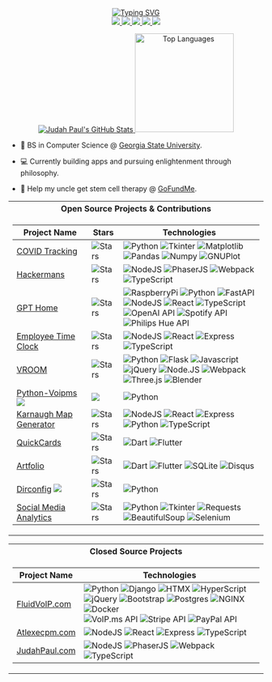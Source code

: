 <p align="center">
<a href="https://github.com/judahpaul16">
    <img src="https://readme-typing-svg.demolab.com?font=Georgia&size=18&duration=2000&pause=100&multiline=true&width=500&height=80&lines=Judah+Paul;Computer Scientist+%7C+Philosopher+%7C+Software+Engineer;More%20%40%20judahpaul.com" alt="Typing SVG" />
</a>
<br/>

<a href="https://judahpaul.com">
    <img src="https://img.shields.io/badge/Website-judahpaul.com-red?style=flat-square">
</a>  
<a href="https://judahpaul.com/resume.pdf">
    <img src="https://img.shields.io/badge/PDF-CV-red?style=flat-square&logo=adobe">
</a>  
<a href="http://www.linkedin.com/in/judahpaul">
    <img src="https://img.shields.io/badge/-Linkedin-blue?style=flat-square&logo=linkedin">
</a>
<a href="mailto:me@judahpaul.com">
    <img src="https://img.shields.io/badge/-Email-red?style=flat-square&logo=gmail&logoColor=white">
</a>
<a href="https://pypi.org/user/judahpaul16/">
    <img src="https://img.shields.io/badge/PyPi-judahpaul16-blue?style=flat-square&logo=pypi&logoColor=white">
</a>

<br/> 

<!-- <a href="https://github.com/judahpaul16">
    <img src="https://github-readme-stats.vercel.app/api?username=judahpaul16&show_icons=true&count_private=true&show_icons=true&hide_border=true&hide_title=true&card_width=300px&hide_rank=true&bg_color=00000000&theme=dracula">
</a> -->
<p align="center">
    <a href="https://github.com/judahpaul16">
        <img src="https://github-stats-alpha.vercel.app/api?username=judahpaul16&cc=2d333b&tc=37BCF6&ic=fff&bc=0000" alt="Judah Paul's GitHub Stats">
    </a>
    <img height="195" src="https://github-readme-stats.vercel.app/api/top-langs/?username=judahpaul16&theme=transparent&hide=jupyter%20notebook,cmake,c%2b%2b&border_color=2d333b&layout=donut" alt="Top Languages">
</p

</p>

* 📖 BS in Computer Science @ [Georgia State University](https://csds.gsu.edu/). 

* 💻 Currently building apps and pursuing enlightenment through philosophy.
  
* 💸 Help my uncle get stem cell therapy @ [GoFundMe](https://gofund.me/11f7b7fd).


<table align="center">
<tr><th>Open Source Projects & Contributions</th></tr>
<tr><td>

| Project Name           | Stars | Technologies |
|------------------------|-------|--------------|
| [COVID Tracking](https://github.com/judahpaul16/covid-tracking) | ![Stars](https://img.shields.io/github/stars/judahpaul16/covid-tracking?style=flat-square&labelColor=black) | ![Python](https://img.shields.io/badge/Python-black?style=flat-square&logo=python) ![Tkinter](https://img.shields.io/badge/Tkinter-black?style=flat-square&logo=python) ![Matplotlib](https://img.shields.io/badge/Matplotlib-black?style=flat-square&logo=python) ![Pandas](https://img.shields.io/badge/Pandas-black?style=flat-square&logo=pandas) ![Numpy](https://img.shields.io/badge/Numpy-black?style=flat-square&logo=numpy) ![GNUPlot](https://img.shields.io/badge/GNUPlot-black?style=flat-square&logo=gnu) |
| [Hackermans](https://github.com/judahpaul16/hackermans) | ![Stars](https://img.shields.io/github/stars/judahpaul16/hackermans?style=flat-square&labelColor=black) | ![NodeJS](https://img.shields.io/badge/NodeJS-black?style=flat-square&logo=nodedotjs) ![PhaserJS](https://img.shields.io/badge/PhaserJS-black?style=flat-square&logo=javascript) ![Webpack](https://img.shields.io/badge/Webpack-black?style=flat-square&logo=webpack) ![TypeScript](https://img.shields.io/badge/TypeScript-black?style=flat-square&logo=typescript) |
| [GPT Home](https://github.com/judahpaul16/gpt-home) | ![Stars](https://img.shields.io/github/stars/judahpaul16/gpt-home?style=flat-square&labelColor=black) | ![RaspberryPi](https://img.shields.io/badge/Raspberry%20Pi-black?style=flat-square&logo=raspberrypi) ![Python](https://img.shields.io/badge/Python-black?style=flat-square&logo=python) ![FastAPI](https://img.shields.io/badge/FastAPI-black?style=flat-square&logo=fastapi) ![NodeJS](https://img.shields.io/badge/NodeJS-black?style=flat-square&logo=nodedotjs) ![React](https://img.shields.io/badge/React-black?style=flat-square&logo=react) ![TypeScript](https://img.shields.io/badge/TypeScript-black?style=flat-square&logo=typescript) <br> ![OpenAI API](https://img.shields.io/badge/OpenAI%20API-black?style=flat-square&logo=openai) ![Spotify API](https://img.shields.io/badge/Spotify%20API-black?style=flat-square&logo=spotify) ![Philips Hue API](https://img.shields.io/badge/Philips%20Hue%20API-black?style=flat-square&logo=philipshue) |
| [Employee Time Clock](https://github.com/judahpaul16/employee-time-clock) | ![Stars](https://img.shields.io/github/stars/judahpaul16/employee-time-clock?style=flat-square&labelColor=black) | ![NodeJS](https://img.shields.io/badge/NodeJS-black?style=flat-square&logo=nodedotjs) ![React](https://img.shields.io/badge/React-black?style=flat-square&logo=react) ![Express](https://img.shields.io/badge/Express-black?style=flat-square&logo=express) ![TypeScript](https://img.shields.io/badge/TypeScript-black?style=flat-square&logo=typescript) |
| [VROOM](https://github.com/GSU-Web-Programming-2023/vroom) | ![Stars](https://img.shields.io/github/stars/GSU-Web-Programming-2023/vroom?style=flat-square&labelColor=black) | ![Python](https://img.shields.io/badge/Python-black?style=flat-square&logo=python) ![Flask](https://img.shields.io/badge/Flask-black?style=flat-square&logo=flask) ![Javascript](https://img.shields.io/badge/Javascript-black?style=flat-square&logo=javascript) ![jQuery](https://img.shields.io/badge/jQuery-black?style=flat-square&logo=jquery) ![Node.JS](https://img.shields.io/badge/NodeJS-black?style=flat-square&logo=nodedotjs) ![Webpack](https://img.shields.io/badge/Webpack-black?style=flat-square&logo=webpack) <br> ![Three.js](https://img.shields.io/badge/Three.js-black?style=flat-square&logo=three.js) ![Blender](https://img.shields.io/badge/Blender-black?style=flat-square&logo=blender) |
| [Python-Voipms](https://github.com/4doom4/python-voipms)  <a href="https://pypi.org/project/voipms/"><img src="https://img.shields.io/badge/PyPi-gray?style=flat-round&logo=pypi&logoColor=white"></a> | <a href="https://github.com/4doom4/python-voipms/pull/12"><img src="https://img.shields.io/badge/Contribution-black?style=flat-square&labelColor=black"></a> | ![Python](https://img.shields.io/badge/Python-black?style=flat-square&logo=python) |
| [Karnaugh Map Generator](https://github.com/judahpaul16/kmaps/) | ![Stars](https://img.shields.io/github/stars/judahpaul16/kmaps?style=flat-square&labelColor=black) | ![NodeJS](https://img.shields.io/badge/NodeJS-black?style=flat-square&logo=nodedotjs) ![React](https://img.shields.io/badge/React-black?style=flat-square&logo=react) ![Express](https://img.shields.io/badge/Express-black?style=flat-square&logo=express) ![Python](https://img.shields.io/badge/Python-black?style=flat-square&logo=python) ![TypeScript](https://img.shields.io/badge/TypeScript-black?style=flat-square&logo=typescript) |
| [QuickCards](https://github.com/mad-project-quick-cards/quickcards) | ![Stars](https://img.shields.io/github/stars/mad-project-quick-cards/quickcards?style=flat-square&labelColor=black) | ![Dart](https://img.shields.io/badge/Dart-black?style=flat-square&logo=dart) ![Flutter](https://img.shields.io/badge/Flutter-black?style=flat-square&logo=flutter) |
| [Artfolio](https://github.com/judahpaul16/artfolio) | ![Stars](https://img.shields.io/github/stars/judahpaul16/artfolio?style=flat-square&labelColor=black) | ![Dart](https://img.shields.io/badge/Dart-black?style=flat-square&logo=dart) ![Flutter](https://img.shields.io/badge/Flutter-black?style=flat-square&logo=flutter) ![SQLite](https://img.shields.io/badge/SQLite-black?style=flat-square&logo=sqlite) ![Disqus](https://img.shields.io/badge/Disqus-black?style=flat-square&logo=disqus) |
| [Dirconfig](https://github.com/judahpaul16/dirconfig) <a href="https://pypi.org/project/dirconfig/"><img src="https://img.shields.io/badge/PyPi-gray?style=flat-round&logo=pypi&logoColor=white"></a> | ![Stars](https://img.shields.io/github/stars/judahpaul16/dirconfig?style=flat-square&labelColor=black) | ![Python](https://img.shields.io/badge/Python-black?style=flat-square&logo=python) |
| [Social Media Analytics](https://github.com/judahpaul16/social-media-analytics) | ![Stars](https://img.shields.io/github/stars/judahpaul16/social-media-analytics?style=flat-square&labelColor=black) | ![Python](https://img.shields.io/badge/Python-black?style=flat-square&logo=python) ![Tkinter](https://img.shields.io/badge/Tkinter-black?style=flat-square&logo=python) ![Requests](https://img.shields.io/badge/Requests-black?style=flat-square&logo=python) ![BeautifulSoup](https://img.shields.io/badge/BeautifulSoup-black?style=flat-square&logo=python) ![Selenium](https://img.shields.io/badge/Selenium-black?style=flat-square&logo=selenium) |

</td></tr></table>

<table align="center">
<tr><th>Closed Source Projects</th></tr>
<tr>
    
<td>
    
| Project Name       | Technologies |
|--------------------|--------------|
| [FluidVoIP.com](https://fluidvoip.com/)      | ![Python](https://img.shields.io/badge/Python-black?style=flat-square&logo=python) ![Django](https://img.shields.io/badge/Django-black?style=flat-square&logo=django) ![HTMX](https://img.shields.io/badge/HTMX-black?style=flat-square&logo=htmx) ![HyperScript](https://img.shields.io/badge/HyperScript-black?style=flat-square) ![jQuery](https://img.shields.io/badge/jQuery-black?style=flat-square&logo=jquery) ![Bootstrap](https://img.shields.io/badge/Bootstrap-black?style=flat-square&logo=bootstrap) ![Postgres](https://img.shields.io/badge/Postgres-black?style=flat-square&logo=postgresql) ![NGINX](https://img.shields.io/badge/NGINX-black?style=flat-square&logo=nginx) ![Docker](https://img.shields.io/badge/Docker-black?style=flat-square&logo=docker) <br> ![VoIP.ms API](https://img.shields.io/badge/VoIP.ms%20API-black?style=flat-square&logo=voipdotms) ![Stripe API](https://img.shields.io/badge/Stripe%20API-black?style=flat-square&logo=stripe) ![PayPal API](https://img.shields.io/badge/PayPal%20API-black?style=flat-square&logo=paypal) |
| [Atlexecpm.com](https://atlexecpm.com/)      |  ![NodeJS](https://img.shields.io/badge/NodeJS-black?style=flat-square&logo=nodedotjs) ![React](https://img.shields.io/badge/React-black?style=flat-square&logo=react) ![Express](https://img.shields.io/badge/Express-black?style=flat-square&logo=express) ![TypeScript](https://img.shields.io/badge/TypeScript-black?style=flat-square&logo=typescript) |
| [JudahPaul.com](https://judahpaul.com/)      |  ![NodeJS](https://img.shields.io/badge/NodeJS-black?style=flat-square&logo=nodedotjs) ![PhaserJS](https://img.shields.io/badge/PhaserJS-black?style=flat-square&logo=javascript) ![Webpack](https://img.shields.io/badge/Webpack-black?style=flat-square&logo=webpack) ![TypeScript](https://img.shields.io/badge/TypeScript-black?style=flat-square&logo=typescript) |

</td>

</tr>
</table>
